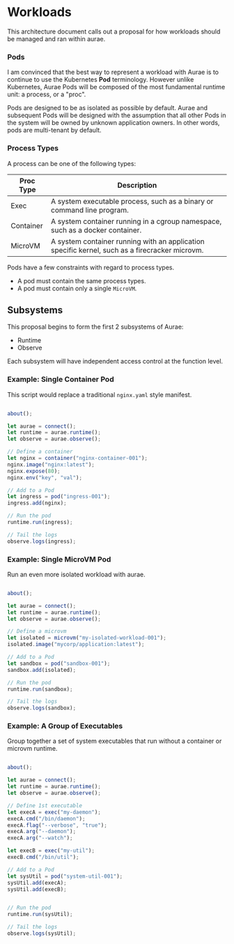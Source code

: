# Workloads

This architecture document calls out a proposal for how workloads should be managed and ran within aurae.

### Pods

I am convinced that the best way to represent a workload with Aurae is to continue to use the Kubernetes **Pod** terminology.
However unlike Kubernetes, Aurae Pods will be composed of the most fundamental runtime unit: a process, or a "proc".

Pods are designed to be as isolated as possible by default. Aurae and subsequent Pods will be designed with the assumption that all other Pods in the system will be owned by unknown application owners.
In other words, pods are multi-tenant by default.

### Process Types

A process can be one of the following types:

| Proc Type   | Description                                                                                     |
|-----------	|------------------------------------------------------------------------------------------------	|
| Exec      	| A system executable process, such as a binary or command line program.                         	|
| Container 	| A system container running in a cgroup namespace, such as a docker container.                  	|
| MicroVM   	| A system container running with an application specific kernel, such as a firecracker microvm. 	|

Pods have a few constraints with regard to process types.

 - A pod must contain the same process types.
 - A pod must contain only a single `MicroVM`.

## Subsystems

This proposal begins to form the first 2 subsystems of Aurae:

 - Runtime
 - Observe

Each subsystem will have independent access control at the function level.


### Example: Single Container Pod

This script would replace a traditional `nginx.yaml` style manifest. 

```typescript

about();

let aurae = connect();
let runtime = aurae.runtime();
let observe = aurae.observe();

// Define a container
let nginx = container("nginx-container-001");
nginx.image("nginx:latest");
nginx.expose(80);
nginx.env("key", "val");

// Add to a Pod
let ingress = pod("ingress-001");
ingress.add(nginx);

// Run the pod
runtime.run(ingress);

// Tail the logs
observe.logs(ingress);

```

### Example: Single MicroVM Pod

Run an even more isolated workload with aurae.

```typescript

about();

let aurae = connect();
let runtime = aurae.runtime();
let observe = aurae.observe();

// Define a microvm
let isolated = microvm("my-isolated-workload-001");
isolated.image("mycorp/application:latest");

// Add to a Pod
let sandbox = pod("sandbox-001");
sandbox.add(isolated);

// Run the pod
runtime.run(sandbox);

// Tail the logs
observe.logs(sandbox);

```

### Example: A Group of Executables

Group together a set of system executables that run without a container or microvm runtime.

```typescript

about();

let aurae = connect();
let runtime = aurae.runtime();
let observe = aurae.observe();

// Define 1st executable
let execA = exec("my-daemon");
execA.cmd("/bin/daemon");
execA.flag("--verbose", "true");
execA.arg("--daemon");
execA.arg("--watch");

let execB = exec("my-util");
execB.cmd("/bin/util");

// Add to a Pod
let sysUtil = pod("system-util-001");
sysUtil.add(execA);
sysUtil.add(execB);


// Run the pod
runtime.run(sysUtil);

// Tail the logs
observe.logs(sysUtil);

```


